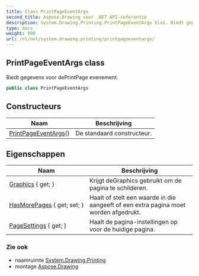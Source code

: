 ```yaml
---
title: Class PrintPageEventArgs
second_title: Aspose.Drawing voor .NET API-referentie
description: System.Drawing.Printing.PrintPageEventArgs klas. Biedt gegevens voor dePrintPage evenement.
type: docs
weight: 990
url: /nl/net/system.drawing.printing/printpageeventargs/
---
```

## PrintPageEventArgs class

Biedt gegevens voor dePrintPage evenement.

```csharp
public class PrintPageEventArgs
```

## Constructeurs

| Naam | Beschrijving |
| --- | --- |
| [PrintPageEventArgs](printpageeventargs/)() | De standaard constructeur. |

## Eigenschappen

| Naam | Beschrijving |
| --- | --- |
| [Graphics](../../system.drawing.printing/printpageeventargs/graphics/) { get; } | Krijgt deGraphics gebruikt om de pagina te schilderen. |
| [HasMorePages](../../system.drawing.printing/printpageeventargs/hasmorepages/) { get; set; } | Haalt of stelt een waarde in die aangeeft of een extra pagina moet worden afgedrukt. |
| [PageSettings](../../system.drawing.printing/printpageeventargs/pagesettings/) { get; } | Haalt de pagina-instellingen op voor de huidige pagina. |

### Zie ook

* naamruimte [System.Drawing.Printing](../../system.drawing.printing/)
* montage [Aspose.Drawing](../../)


